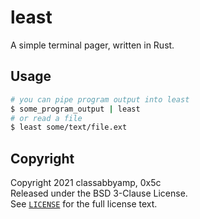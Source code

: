 # least

A simple terminal pager, written in Rust.

## Usage

```sh
# you can pipe program output into least
$ some_program_output | least
# or read a file
$ least some/text/file.ext
```

## Copyright

Copyright 2021 classabbyamp, 0x5c  
Released under the BSD 3-Clause License.  
See [`LICENSE`](LICENSE) for the full license text.
